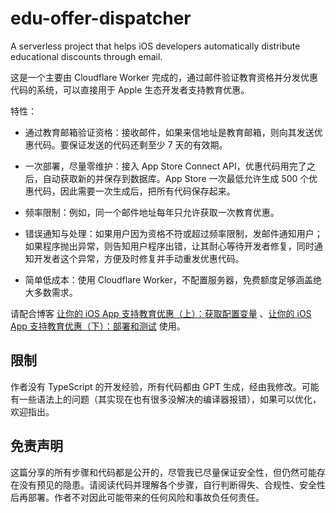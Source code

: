 # edu-offer-dispatcher
A serverless project that helps iOS developers automatically distribute educational discounts through email.

这是一个主要由 Cloudflare Worker 完成的，通过邮件验证教育资格并分发优惠代码的系统，可以直接用于 Apple 生态开发者支持教育优惠。

特性：

- 通过教育邮箱验证资格：接收邮件，如果来信地址是教育邮箱，则向其发送优惠代码。要保证发送的代码还剩至少 7 天的有效期。

- 一次部署，尽量零维护：接入 App Store Connect API，优惠代码用完了之后，自动获取新的并保存到数据库。App Store 一次最低允许生成 500 个优惠代码，因此需要一次生成后，把所有代码保存起来。

- 频率限制：例如，同一个邮件地址每年只允许获取一次教育优惠。

- 错误通知与处理：如果用户因为资格不符或超过频率限制，发邮件通知用户；如果程序抛出异常，则告知用户程序出错，让其耐心等待开发者修复，同时通知开发者这个异常，方便及时修复并手动重发优惠代码。

- 简单低成本：使用 Cloudflare Worker，不配置服务器，免费额度足够涵盖绝大多数需求。

  

请配合博客 [让你的 iOS App 支持教育优惠（上）：获取配置变量](https://blog.hzao.top/2023/08/06/enabling-your-ios-app-to-support-educational-discounts-for-obtaining-configuration-variables-part-1) 、[让你的 iOS App 支持教育优惠（下）：部署和测试](https://blog.hzao.top/2023/08/06/enabling-your-ios-app-to-support-educational-discounts-for-obtaining-configuration-variables-part-2) 使用。

## 限制

作者没有 TypeScript 的开发经验，所有代码都由 GPT 生成，经由我修改。可能有一些语法上的问题（其实现在也有很多没解决的编译器报错），如果可以优化，欢迎指出。

## 免责声明

这篇分享的所有步骤和代码都是公开的，尽管我已尽量保证安全性，但仍然可能存在没有预见的隐患。请阅读代码并理解各个步骤，自行判断得失、合规性、安全性后再部署。作者不对因此可能带来的任何风险和事故负任何责任。
